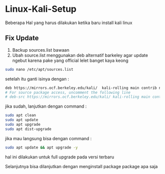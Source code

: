 # Linux-Kali-Setup
Beberapa Hal yang harus dilakukan ketika baru install kali linux

## Fix Update
1. Backup sources.list bawaan
2. Ubah source.list menggunakan deb alternatif barkeley agar update ngebut karena pake yang official lelet banget kaya keong

```bash
sudo nano /etc/apt/sources.list
```

setelah itu ganti isinya dengan :
```bash
deb https://mirrors.ocf.berkeley.edu/kali/  kali-rolling main contrib non
# For source package access, uncomment the following line
# deb-src https://mirrors.ocf.berkeley.edu/kali/ kali-rolling main contrib
```

jika sudah, lanjutkan dengan command :
```bash
sudo apt clean
sudo apt update
sudo apt upgrade
sudo apt dist-upgrade
```

jika mau langsung bisa dengan command :
```bash
sudo apt update && apt upgrade -y
```

hal ini dilakukan untuk full upgrade pada versi terbaru

Selanjutnya bisa dilanjutkan dengan menginstall package package apa saja

